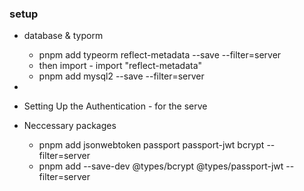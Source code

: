 ### setup

- database & typorm
  - pnpm add typeorm reflect-metadata --save --filter=server
  - then import - import "reflect-metadata"
  - pnpm add mysql2 --save --filter=server
-

- Setting Up the Authentication - for the serve
- Neccessary packages
  - pnpm add jsonwebtoken passport passport-jwt bcrypt --filter=server
  - pnpm add --save-dev @types/bcrypt @types/passport-jwt --filter=server

